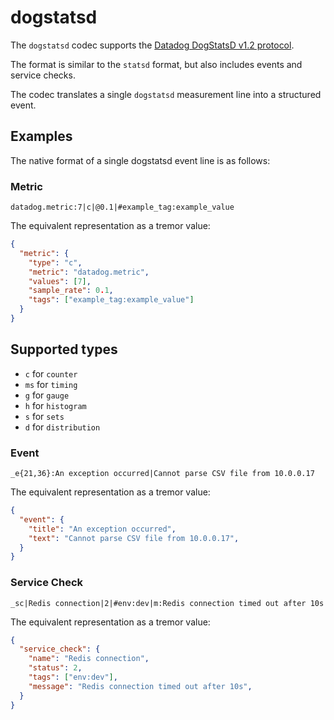 # dogstatsd

The `dogstatsd` codec supports the [Datadog DogStatsD v1.2 protocol](https://docs.datadoghq.com/developers/dogstatsd/datagram_shell).

The format is similar to the `statsd` format, but also includes events and service checks.

The codec translates a single `dogstatsd` measurement line into a structured event.

## Examples

The native format of a single dogstatsd event line is as follows:

### Metric

```text
datadog.metric:7|c|@0.1|#example_tag:example_value
```

The equivalent representation as a tremor value:

```json
{
  "metric": {
    "type": "c",
    "metric": "datadog.metric",
    "values": [7],
    "sample_rate": 0.1,
    "tags": ["example_tag:example_value"]
  }
}
```

## Supported types

- `c` for `counter`
- `ms` for `timing`
- `g` for `gauge`
- `h` for `histogram`
- `s` for `sets`
- `d` for `distribution`


### Event

```text
_e{21,36}:An exception occurred|Cannot parse CSV file from 10.0.0.17
```

The equivalent representation as a tremor value:

```json
{
  "event": {
    "title": "An exception occurred",
    "text": "Cannot parse CSV file from 10.0.0.17",
  }
}
```


### Service Check

```text
_sc|Redis connection|2|#env:dev|m:Redis connection timed out after 10s
```

The equivalent representation as a tremor value:

```json
{
  "service_check": {
    "name": "Redis connection",
    "status": 2,
    "tags": ["env:dev"],
    "message": "Redis connection timed out after 10s",
  }
}
```